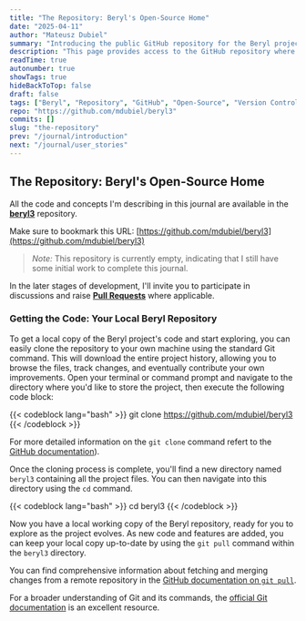 ```yaml
---
title: "The Repository: Beryl's Open-Source Home"
date: "2025-04-11"
author: "Mateusz Dubiel"
summary: "Introducing the public GitHub repository for the Beryl project, the central location for all code, discussions, and contributions."
description: "This page provides access to the GitHub repository where the source code for the Beryl project is hosted. Bookmark this link to follow development, participate in discussions, and contribute to the open-source application."
readTime: true
autonumber: true
showTags: true
hideBackToTop: false
draft: false
tags: ["Beryl", "Repository", "GitHub", "Open-Source", "Version Control"]
repo: "https://github.com/mdubiel/beryl3"
commits: []
slug: "the-repository"
prev: "/journal/introduction"
next: "/journal/user_stories"
---
```


## The Repository: Beryl's Open-Source Home

All the code and concepts I'm describing in this journal are available in the [**beryl3**](https://github.com/mdubiel/beryl3) repository.

Make sure to bookmark this URL: [https://github.com/mdubiel/beryl3](https://github.com/mdubiel/beryl3)

> _Note:_ This repository is currently empty, indicating that I still have some initial work to complete this journal.

In the later stages of development, I'll invite you to participate in discussions and raise [**Pull Requests**](https://docs.github.com/en/pull-requests/collaborating-with-pull-requests/proposing-changes-to-your-work-with-pull-requests/about-pull-requests) where applicable.


### Getting the Code: Your Local Beryl Repository

To get a local copy of the Beryl project's code and start exploring, you can easily clone the repository to your own machine using the standard Git command. This will download the entire project history, allowing you to browse the files, track changes, and eventually contribute your own improvements. Open your terminal or command prompt and navigate to the directory where you'd like to store the project, then execute the following code block:

{{< codeblock lang="bash" >}}
git clone https://github.com/mdubiel/beryl3
{{< /codeblock >}}

For more detailed information on the `git clone` command refert to the [GitHub documentation](https://docs.github.com/en/repositories/creating-and-managing-repositories/cloning-a-repository)).

Once the cloning process is complete, you'll find a new directory named `beryl3` containing all the project files. You can then navigate into this directory using the `cd` command. 

{{< codeblock lang="bash" >}}
cd beryl3
{{< /codeblock >}}


Now you have a local working copy of the Beryl repository, ready for you to explore as the project evolves. As new code and features are added, you can keep your local copy up-to-date by using the `git pull` command within the `beryl3` directory. 

You can find comprehensive information about fetching and merging changes from a remote repository in the [GitHub documentation on `git pull`](https://www.google.com/search?q=https://docs.github.com/en/pull-requests/collaborating-with-pull-requests/incorporating-changes-from-upstream/merging-an-upstream-repository-into-your-local-repository). 

For a broader understanding of Git and its commands, the [official Git documentation](https://git-scm.com/doc) is an excellent resource.
